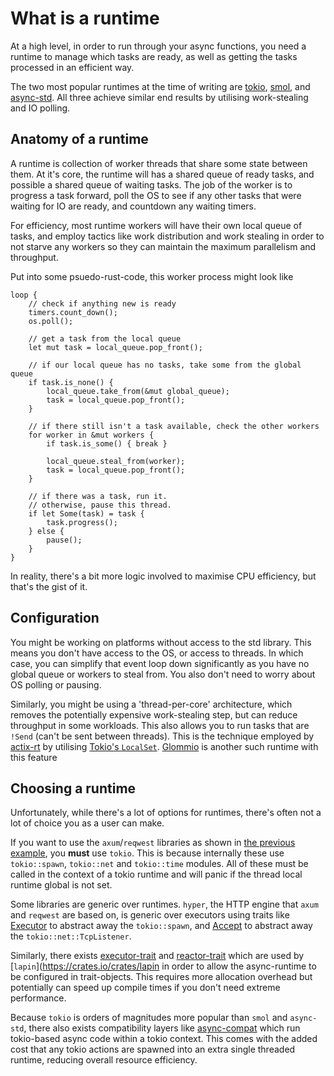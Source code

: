 # What is a runtime

At a high level, in order to run through your async functions, you need a runtime to manage which tasks are ready,
as well as getting the tasks processed in an efficient way.

The two most popular runtimes at the time of writing are [tokio](https://tokio.rs/), [smol](https://docs.rs/smol/1.2.5/smol/), and [async-std](https://async.rs/).
All three achieve similar end results by utilising work-stealing and IO polling.

## Anatomy of a runtime

A runtime is collection of worker threads that share some state between them. At it's core, the runtime
will has a shared queue of ready tasks, and possible a shared queue of waiting tasks. The job of the worker
is to progress a task forward, poll the OS to see if any other tasks that were waiting for IO are ready, and countdown any waiting timers.

For efficiency, most runtime workers will have their own local queue of tasks, and employ tactics like work distribution and work stealing in order
to not starve any workers so they can maintain the maximum parallelism and throughput.

Put into some psuedo-rust-code, this worker process might look like

```rust,ignore
loop {
    // check if anything new is ready
    timers.count_down();
    os.poll();

    // get a task from the local queue
    let mut task = local_queue.pop_front();

    // if our local queue has no tasks, take some from the global queue
    if task.is_none() {
        local_queue.take_from(&mut global_queue);
        task = local_queue.pop_front();
    }

    // if there still isn't a task available, check the other workers
    for worker in &mut workers {
        if task.is_some() { break }

        local_queue.steal_from(worker);
        task = local_queue.pop_front();
    }

    // if there was a task, run it.
    // otherwise, pause this thread.
    if let Some(task) = task {
        task.progress();
    } else {
        pause();
    }
}
```

In reality, there's a bit more logic involved to maximise CPU efficiency, but that's the gist of it.

## Configuration

You might be working on platforms without access to the std library. This means you don't have access to the OS,
or access to threads. In which case, you can simplify that event loop down significantly as you have no global queue
or workers to steal from. You also don't need to worry about OS polling or pausing. 

Similarly, you might be using a 'thread-per-core' architecture, which removes the potentially expensive work-stealing step,
but can reduce throughput in some workloads. This also allows you to run tasks that are `!Send` (can't be sent between threads).
This is the technique employed by [actix-rt](https://docs.rs/actix-rt/2.7.0/actix_rt/)
by utilising [Tokio's `LocalSet`](https://docs.rs/tokio/1.22.0/tokio/task/struct.LocalSet.html).
[Glommio](https://www.datadoghq.com/blog/engineering/introducing-glommio/) is another such runtime with this feature

## Choosing a runtime

Unfortunately, while there's a lot of options for runtimes, there's often not a lot of choice you as a user can make.

If you want to use the `axum`/`reqwest` libraries as shown in [the previous example](./01-example.md), you **must** use `tokio`. This is because
internally these use `tokio::spawn`, `tokio::net` and `tokio::time` modules. All of these must be called in the context of a tokio runtime
and will panic if the thread local runtime global is not set.

Some libraries are generic over runtimes. `hyper`, the HTTP engine that `axum` and `reqwest` are based on, is generic over executors using
traits like [Executor](https://docs.rs/hyper/0.14.23/hyper/rt/trait.Executor.html) to abstract away the `tokio::spawn`, 
and [Accept](https://docs.rs/hyper/0.14.23/hyper/server/accept/trait.Accept.html) to abstract away the `tokio::net::TcpListener`.

Similarly, there exists [executor-trait](https://docs.rs/executor-trait/2.1.0/executor_trait/)
and [reactor-trait](https://docs.rs/reactor-trait/1.1.0/reactor_trait/index.html) which are used by [`lapin`](https://crates.io/crates/lapin
in order to allow the async-runtime to be configured in trait-objects. This requires more allocation overhead but potentially can
speed up compile times if you don't need extreme performance.

Because `tokio` is orders of magnitudes more popular than `smol` and `async-std`, there also exists compatibility layers like
[async-compat](https://docs.rs/async-compat/latest/async_compat/) which run tokio-based async code within a tokio context.
This comes with the added cost that any tokio actions are spawned into an extra single threaded runtime, reducing overall resource
efficiency.
